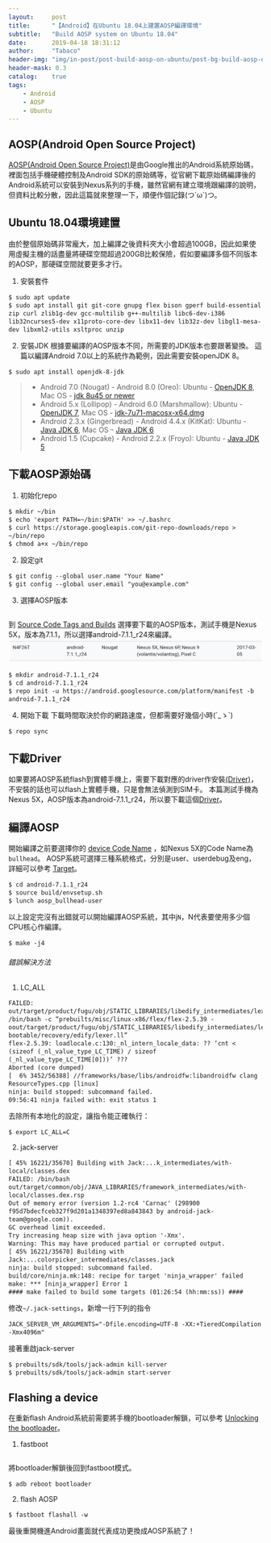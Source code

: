 ```yaml
---
layout:     post
title:      "【Android】在Ubuntu 18.04上建置AOSP編譯環境"
subtitle:   "Build AOSP system on Ubuntu 18.04"
date:       2019-04-18 18:31:12
author:     "Tabaco"
header-img: "img/in-post/post-build-aosp-on-ubuntu/post-bg-build-aosp-on-ubuntu.png"
header-mask: 0.3
catalog:    true
tags:
    - Android
    - AOSP
    - Ubuntu
---
```


## AOSP(Android Open Source Project)
[AOSP(Android Open Source Project)][AOSP]是由Google推出的Android系統原始碼，裡面包括手機硬體控制及Android SDK的原始碼等，從官網下載原始碼編譯後的Android系統可以安裝到Nexus系列的手機，雖然官網有建立環境跟編譯的說明，但資料比較分散，因此這篇就來整理一下，順便作個記錄(つ´ω`)つ。

## Ubuntu 18.04環境建置
由於整個原始碼非常龐大，加上編譯之後資料夾大小會超過100GB，因此如果使用虛擬主機的話盡量將硬碟空間超過200GB比較保險，假如要編譯多個不同版本的AOSP，那硬碟空間就要更多才行。
1. 安裝套件
```note
$ sudo apt update
$ sudo apt install git git-core gnupg flex bison gperf build-essential zip curl zlib1g-dev gcc-multilib g++-multilib libc6-dev-i386 lib32ncurses5-dev x11proto-core-dev libx11-dev lib32z-dev libgl1-mesa-dev libxml2-utils xsltproc unzip
```

2. 安裝JDK
根據要編譯的AOSP版本不同，所需要的JDK版本也要跟著變換。
這篇以編譯Android 7.0以上的系統作為範例，因此需要安裝openJDK 8。
```note
$ sudo apt install openjdk-8-jdk
```
> * Android 7.0 (Nougat) - Android 8.0 (Oreo): Ubuntu - [OpenJDK 8][openJDK], Mac OS - [jdk 8u45 or newer][jdk-8u45]
> * Android 5.x (Lollipop) - Android 6.0 (Marshmallow): Ubuntu - [OpenJDK 7][openJDK], Mac OS - [jdk-7u71-macosx-x64.dmg][jdk-7u71]
> * Android 2.3.x (Gingerbread) - Android 4.4.x (KitKat): Ubuntu - [Java JDK 6][JDK6], Mac OS - [Java JDK 6][MacJDK6]
> * Android 1.5 (Cupcake) - Android 2.2.x (Froyo): Ubuntu - [Java JDK 5][JDK6]

## 下載AOSP源始碼
1. 初始化repo
```note
$ mkdir ~/bin
$ echo 'export PATH=~/bin:$PATH' >> ~/.bashrc
$ curl https://storage.googleapis.com/git-repo-downloads/repo > ~/bin/repo
$ chmod a+x ~/bin/repo
```
2. 設定git
```note
$ git config --global user.name "Your Name"
$ git config --global user.email "you@example.com"
```
3. 選擇AOSP版本
```
```
到 [Source Code Tags and Builds][SourceTag] 選擇要下載的AOSP版本，測試手機是Nexus 5X，版本為7.1.1，所以選擇android-7.1.1_r24來編譯。
![](/img/in-post/post-build-aosp-on-ubuntu/android_tag.png)
```note
$ mkdir android-7.1.1_r24
$ cd android-7.1.1_r24
$ repo init -u https://android.googlesource.com/platform/manifest -b android-7.1.1_r24
```
4. 開始下載
下載時間取決於你的網路速度，但都需要好幾個小時(´_ゝ`)
```note
$ repo sync
```

## 下載Driver
如果要將AOSP系統flash到實體手機上，需要下載對應的driver作安裝[(Driver)][driver]，不安裝的話也可以flash上實體手機，只是會無法偵測到SIM卡。
本篇測試手機為Nexus 5X，AOSP版本為android-7.1.1_r24，所以要下載這個[Driver][N4F26T]。

## 編譯AOSP
開始編譯之前要選擇你的 [device Code Name][deviceCodeName] ，如Nexus 5X的Code Name為```bullhead```。
AOSP系統可選擇三種系統格式，分別是user、userdebug及eng，詳細可以參考 [Target][Target]。
```note
$ cd android-7.1.1_r24
$ source build/envsetup.sh
$ lunch aosp_bullhead-user
```
以上設定完沒有出錯就可以開始編譯AOSP系統，其中j```N```，N代表要使用多少個CPU核心作編譯。
```note
$ make -j4
```

###### 錯誤解決方法
1. LC_ALL
```note
FAILED: out/target/product/fugu/obj/STATIC_LIBRARIES/libedify_intermediates/lexer.cpp
/bin/bash -c “prebuilts/misc/linux-x86/flex/flex-2.5.39 -oout/target/product/fugu/obj/STATIC_LIBRARIES/libedify_intermediates/lexer.cpp bootable/recovery/edify/lexer.ll”
flex-2.5.39: loadlocale.c:130:_nl_intern_locale_data: ?? ‘cnt < (sizeof (_nl_value_type_LC_TIME) / sizeof (_nl_value_type_LC_TIME[0]))’ ???
Aborted (core dumped)
[  6% 3452/56388] //frameworks/base/libs/androidfw:libandroidfw clang ResourceTypes.cpp [linux]
ninja: build stopped: subcommand failed.
09:56:41 ninja failed with: exit status 1
```
去除所有本地化的設定，讓指令能正確執行：
```note
$ export LC_ALL=C
```
2. jack-server
```note
[ 45% 16221/35670] Building with Jack:...k_intermediates/with-local/classes.dex
FAILED: /bin/bash out/target/common/obj/JAVA_LIBRARIES/framework_intermediates/with-local/classes.dex.rsp
Out of memory error (version 1.2-rc4 'Carnac' (298900 f95d7bdecfceb327f9d201a1348397ed8a843843 by android-jack-team@google.com)).
GC overhead limit exceeded.
Try increasing heap size with java option '-Xmx'.
Warning: This may have produced partial or corrupted output.
[ 45% 16221/35670] Building with Jack:...colorpicker_intermediates/classes.jack
ninja: build stopped: subcommand failed.
build/core/ninja.mk:148: recipe for target 'ninja_wrapper' failed
make: *** [ninja_wrapper] Error 1
#### make failed to build some targets (01:26:54 (hh:mm:ss)) ####
```
修改```~/.jack-settings```，新增一行下列的指令
```note
JACK_SERVER_VM_ARGUMENTS="-Dfile.encoding=UTF-8 -XX:+TieredCompilation -Xmx4096m"
```
接著重啟jack-server
```note
$ prebuilts/sdk/tools/jack-admin kill-server
$ prebuilts/sdk/tools/jack-admin start-server
```

## Flashing a device
在重新flash Android系統前需要將手機的bootloader解鎖，可以參考 [Unlocking the bootloader][Unlocking the bootloader]。
1. fastboot
```
```
將bootloader解鎖後回到fastboot模式。
```note
$ adb reboot bootloader
```
2. flash AOSP
```note
$ fastboot flashall -w
```
最後重開機進Android畫面就代表成功更換成AOSP系統了！

[AOSP]: https://source.android.com/
[openJDK]: http://openjdk.java.net/install/
[jdk-8u45]: http://www.oracle.com/technetwork/java/javase/downloads/java-archive-javase8-2177648.html#jdk-8u45-oth-JPR
[jdk-7u71]: https://www.oracle.com/technetwork/java/javase/downloads/java-archive-downloads-javase7-521261.html#jdk-7u71-oth-JPR
[JDK6]: https://www.oracle.com/technetwork/java/javase/archive-139210.html
[MacJDK6]: http://support.apple.com/kb/dl1572
[SourceTag]: https://source.android.com/setup/start/build-numbers.html#source-code-tags-and-builds
[deviceCodeName]: https://source.android.com/setup/build/running#selecting-device-build
[Target]: https://source.android.com/setup/build/building.html#choose-a-target
[Unlocking the bootloader]: https://source.android.com/setup/build/running#unlocking-the-bootloader
[driver]: https://developers.google.com/android/drivers
[N4F26T]: https://developers.google.com/android/drivers#bullheadn4f26t